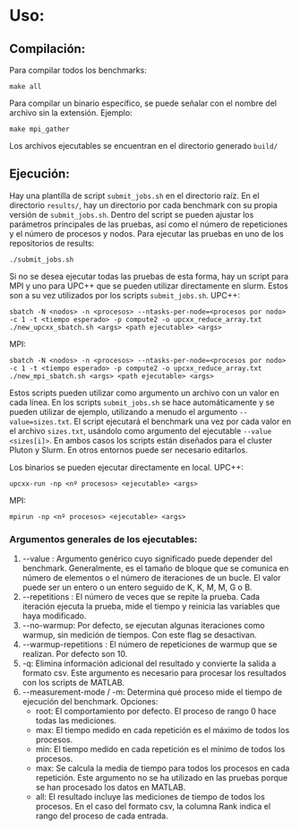 # Uso:
## Compilación:
Para compilar todos los benchmarks:
```
make all 
```
Para compilar un binario específico, se puede señalar con el nombre del archivo sin la extensión. Ejemplo:
```
make mpi_gather
```
Los archivos ejecutables se encuentran en el directorio generado ```build/```
## Ejecución:
Hay una plantilla de script ```submit_jobs.sh``` en el directorio raíz. En el directorio ```results/```, hay un directorio por cada benchmark con su propia versión de ```submit_jobs.sh```. Dentro del script se pueden ajustar los parámetros principales de las pruebas, así como el número de repeticiones y el número de procesos y nodos. Para ejecutar las pruebas en uno de los repositorios de results:
```
./submit_jobs.sh
```
Si no se desea ejecutar todas las pruebas de esta forma, hay un script para MPI y uno para UPC++ que se pueden utilizar directamente en slurm. Estos son a su vez utilizados por los scripts ```submit_jobs.sh```.
UPC++:
```
sbatch -N <nodos> -n <procesos> --ntasks-per-node=<procesos por nodo> -c 1 -t <tiempo esperado> -p compute2 -o upcxx_reduce_array.txt ./new_upcxx_sbatch.sh <args> <path ejecutable> <args>
```
MPI:
```
sbatch -N <nodos> -n <procesos> --ntasks-per-node=<procesos por nodo> -c 1 -t <tiempo esperado> -p compute2 -o upcxx_reduce_array.txt ./new_mpi_sbatch.sh <args> <path ejecutable> <args>
```

Estos scripts pueden utilizar como argumento un archivo con un valor en cada línea. En los scripts ```submit_jobs.sh``` se hace automáticamente y se pueden utilizar de ejemplo, utilizando a menudo el argumento ```--value=sizes.txt```. El script ejecutará el benchmark una vez por cada valor en el archivo ```sizes.txt```, usándolo como argumento del ejecutable ```--value <sizes[i]>```.
En ambos casos los scripts están diseñados para el cluster Pluton y Slurm. En otros entornos puede ser necesario editarlos.

Los binarios se pueden ejecutar directamente en local.
UPC++:
```
upcxx-run -np <nº procesos> <ejecutable> <args>
```
MPI:
```
mpirun -np <nº procesos> <ejecutable> <args>
```

### Argumentos generales de los ejecutables:
1. --value <number>: Argumento genérico cuyo significado puede depender del benchmark. Generalmente, es el tamaño de bloque que se comunica en número de elementos o el número de iteraciones de un bucle.
El valor puede ser un entero o un entero seguido de K, K, M, M, G o B.
2. --repetitions <number>: El número de veces que se repite la prueba. Cada iteración ejecuta la prueba, mide el tiempo y reinicia las variables que haya modificado.
3. --no-warmup: Por defecto, se ejecutan algunas iteraciones como warmup, sin medición de tiempos. Con este flag se desactivan.
4. --warmup-repetitions <number>: El número de repeticiones de warmup que se realizan. Por defecto son 10.
5. -q: Elimina información adicional del resultado y convierte la salida a formato csv. Este argumento es necesario para procesar los resultados con los scripts de MATLAB.
6. --measurement-mode / -m: Determina qué proceso mide el tiempo de ejecución del benchmark. Opciones:
     - root: El comportamiento por defecto. El proceso de rango 0 hace todas las mediciones.
     - max: El tiempo medido en cada repetición es el máximo de todos los procesos.
     - min: El tiempo medido en cada repetición es el mínimo de todos los procesos.
     - max: Se calcula la media de tiempo para todos los procesos en cada repetición. Este argumento no se ha utilizado en las pruebas porque se han procesado los datos en MATLAB.
     - all: El resultado incluye las mediciones de tiempo de todos los procesos. En el caso del formato csv, la columna Rank indica el rango del proceso de cada entrada.

